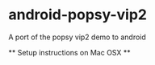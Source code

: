 android-popsy-vip2
==================

A port of the popsy vip2 demo to android


** Setup instructions on Mac OSX **
